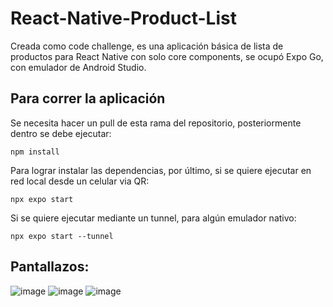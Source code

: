 # React-Native-Product-List
Creada como code challenge, es una aplicación básica de lista de productos para React Native con solo core components, se ocupó Expo Go, con emulador de Android Studio.
## Para correr la aplicación
Se necesita hacer un pull de esta rama del repositorio, posteriormente dentro se debe ejecutar:
```
npm install
```
Para lograr instalar las dependencias, por último, si se quiere ejecutar en red local desde un celular via QR:
```
npx expo start
```
Si se quiere ejecutar mediante un tunnel, para algún emulador nativo:
```
npx expo start --tunnel
```
## Pantallazos:
![image](https://github.com/francho96/React-Native-Product-List/assets/71195484/bbf7fd81-0dfd-4b07-8bef-fb223bd74625)
![image](https://github.com/francho96/React-Native-Product-List/assets/71195484/32a24729-fce8-47e4-aa33-5d9f8076a426)
![image](https://github.com/francho96/React-Native-Product-List/assets/71195484/0a66ad3a-7006-46f6-a120-cae5a546d9c6)

